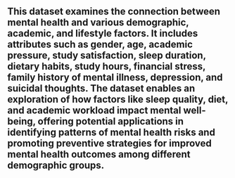 ## This dataset examines the connection between mental health and various demographic, academic, and lifestyle factors. It includes attributes such as gender, age, academic pressure, study satisfaction, sleep duration, dietary habits, study hours, financial stress, family history of mental illness, depression, and suicidal thoughts. The dataset enables an exploration of how factors like sleep quality, diet, and academic workload impact mental well-being, offering potential applications in identifying patterns of mental health risks and promoting preventive strategies for improved mental health outcomes among different demographic groups.
